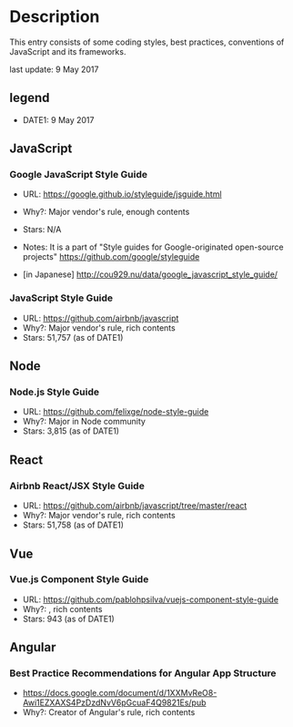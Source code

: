 # Description

This entry consists of some coding styles, best practices, conventions of JavaScript and its frameworks.

last update: 9 May 2017

## legend 

- DATE1: 9 May 2017

## JavaScript

### Google JavaScript Style Guide

- URL: https://google.github.io/styleguide/jsguide.html
- Why?: Major vendor's rule, enough contents
- Stars: N/A
- Notes: It is a part of "Style guides for Google-originated open-source projects" https://github.com/google/styleguide

- [in Japanese] http://cou929.nu/data/google_javascript_style_guide/

### JavaScript Style Guide

- URL: https://github.com/airbnb/javascript
- Why?: Major vendor's rule, rich contents
- Stars: 51,757 (as of DATE1)

## Node

### Node.js Style Guide
- URL: https://github.com/felixge/node-style-guide
- Why?: Major in Node community
- Stars: 3,815 (as of DATE1)

## React

### Airbnb React/JSX Style Guide

- URL: https://github.com/airbnb/javascript/tree/master/react
- Why?: Major vendor's rule, rich contents
- Stars: 51,758 (as of DATE1)

## Vue

### Vue.js Component Style Guide

- URL: https://github.com/pablohpsilva/vuejs-component-style-guide
- Why?: , rich contents
- Stars: 943 (as of DATE1)

## Angular

### Best Practice Recommendations for Angular App Structure

- https://docs.google.com/document/d/1XXMvReO8-Awi1EZXAXS4PzDzdNvV6pGcuaF4Q9821Es/pub
- Why?: Creator of Angular's rule, rich contents
